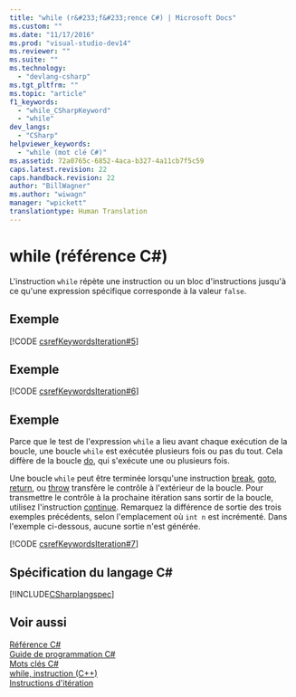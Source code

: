 ```yaml
---
title: "while (r&#233;f&#233;rence C#) | Microsoft Docs"
ms.custom: ""
ms.date: "11/17/2016"
ms.prod: "visual-studio-dev14"
ms.reviewer: ""
ms.suite: ""
ms.technology: 
  - "devlang-csharp"
ms.tgt_pltfrm: ""
ms.topic: "article"
f1_keywords: 
  - "while_CSharpKeyword"
  - "while"
dev_langs: 
  - "CSharp"
helpviewer_keywords: 
  - "while (mot clé C#)"
ms.assetid: 72a0765c-6852-4aca-b327-4a11cb7f5c59
caps.latest.revision: 22
caps.handback.revision: 22
author: "BillWagner"
ms.author: "wiwagn"
manager: "wpickett"
translationtype: Human Translation
---
```

# while (r&#233;f&#233;rence C#)
L'instruction `while` répète une instruction ou un bloc d'instructions jusqu'à ce qu'une expression spécifique corresponde à la valeur `false`.  
  
## Exemple  
 [!CODE [csrefKeywordsIteration#5](../CodeSnippet/VS_Snippets_VBCSharp/csrefKeywordsIteration#5)]  
  
## Exemple  
 [!CODE [csrefKeywordsIteration#6](../CodeSnippet/VS_Snippets_VBCSharp/csrefKeywordsIteration#6)]  
  
## Exemple  
 Parce que le test de l'expression `while` a lieu avant chaque exécution de la boucle, une boucle `while` est exécutée plusieurs fois ou pas du tout.  Cela diffère de la boucle [do](../../../csharp/language-reference/keywords/do.md), qui s'exécute une ou plusieurs fois.  
  
 Une boucle `while` peut être terminée lorsqu'une instruction [break](../../../csharp/language-reference/keywords/break.md), [goto](../../../csharp/language-reference/keywords/goto.md), [return](../../../csharp/language-reference/keywords/return.md), ou [throw](../../../csharp/language-reference/keywords/throw.md) transfère le contrôle à l'extérieur de la boucle.  Pour transmettre le contrôle à la prochaine itération sans sortir de la boucle, utilisez l'instruction [continue](../../../csharp/language-reference/keywords/continue.md).  Remarquez la différence de sortie des trois exemples précédents, selon l'emplacement où `int n` est incrémenté.  Dans l'exemple ci\-dessous, aucune sortie n'est générée.  
  
 [!CODE [csrefKeywordsIteration#7](../CodeSnippet/VS_Snippets_VBCSharp/csrefKeywordsIteration#7)]  
  
## Spécification du langage C\#  
 [!INCLUDE[CSharplangspec](../../../csharp/language-reference/keywords/includes/csharplangspec_md.md)]  
  
## Voir aussi  
 [Référence C\#](../../../csharp/language-reference/index.md)   
 [Guide de programmation C\#](../../../csharp/programming-guide/index.md)   
 [Mots clés C\#](../../../csharp/language-reference/keywords/index.md)   
 [while, instruction \(C\+\+\)](/visual-cpp/cpp/while-statement-cpp)   
 [Instructions d'itération](../../../csharp/language-reference/keywords/iteration-statements.md)